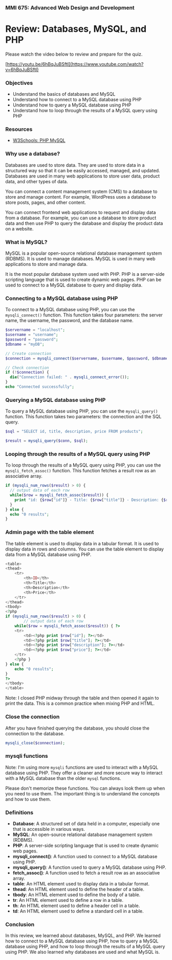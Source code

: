 ### MMI 675: Advanced Web Design and Development

# Review: Databases, MySQL, and PHP

Please watch the video below to review and prepare for the quiz.

[https://youtu.be/6hBqJuBSftI](https://www.youtube.com/watch?v=6hBqJuBSftI)

### Objectives

- Understand the basics of databases and MySQL
- Understand how to connect to a MySQL database using PHP
- Understand how to query a MySQL database using PHP
- Understand how to loop through the results of a MySQL query using PHP

### Resources

- [W3Schools: PHP MySQL](https://www.w3schools.com/php/php_mysql_intro.asp)

### Why use a database?

Databases are used to store data. They are used to store data in a structured way so that it can be easily accessed, managed, and updated. Databases are used in many web applications to store user data, product data, and other types of data.

You can connect a content management system (CMS) to a database to store and manage content. For example, WordPress uses a database to store posts, pages, and other content.

You can connect frontend web applications to request and display data from a database. For example, you can use a database to store product data and then use PHP to query the database and display the product data on a website.

### What is MySQL?

MySQL is a popular open-source relational database management system (RDBMS). It is used to manage databases. MySQL is used in many web applications to store and manage data.

It is the most popular database system used with PHP. PHP is a server-side scripting language that is used to create dynamic web pages. PHP can be used to connect to a MySQL database to query and display data.

### Connecting to a MySQL database using PHP

To connect to a MySQL database using PHP, you can use the `mysqli_connect()` function. This function takes four parameters: the server name, the username, the password, and the database name.

```php
$servername = "localhost";
$username = "username";
$password = "password";
$dbname = "myDB";

// Create connection
$connection = mysqli_connect($servername, $username, $password, $dbname);

// Check connection
if (!$connection) {
  die("Connection failed: " . mysqli_connect_error());
}
echo "Connected successfully";
```

### Querying a MySQL database using PHP

To query a MySQL database using PHP, you can use the `mysqli_query()` function. This function takes two parameters: the connection and the SQL query.

```php
$sql = "SELECT id, title, description, price FROM products";

$result = mysqli_query($conn, $sql);
```

### Looping through the results of a MySQL query using PHP

To loop through the results of a MySQL query using PHP, you can use the `mysqli_fetch_assoc()` function. This function fetches a result row as an associative array.

```php
if (mysqli_num_rows($result) > 0) {
  // output data of each row
  while($row = mysqli_fetch_assoc($result)) {
    print "id: {$row["id"]} - Title: {$row["title"]} - Description: {$row["description"]} - Price: {$row["price"]}<br>";
  }
} else {
  echo "0 results";
}
```

### Admin page with the table element

The table element is used to display data in a tabular format. It is used to display data in rows and columns. You can use the table element to display data from a MySQL database using PHP.

```php
<table>
<thead>
    <tr>
        <th>ID</th>
        <th>Title</th>
        <th>Description</th>
        <th>Price</th>
    </tr>
</thead>
<tbody>
<?php
if (mysqli_num_rows($result) > 0) {
        // output data of each row
    while($row = mysqli_fetch_assoc($result)) { ?>
    <tr>
        <td><?php print $row["id"]; ?></td>
        <td><?php print $row["title"]; ?></td>
        <td><?php print $row["description"]; ?></td>
        <td><?php print $row["price"]; ?></td>
    </tr>
    <?php }
} else {
    echo "0 results";
}
?>
</tbody>
</table>
```

Note: I closed PHP midway through the table and then opened it again to print the data. This is a common practice when mixing PHP and HTML.

### Close the connection

After you have finished querying the database, you should close the connection to the database.

```php
mysqli_close($connection);
```

### mysqli functions

Note: I'm using more `mysqli` functions are used to interact with a MySQL database using PHP. They offer a cleaner and more secure way to interact with a MySQL database than the older `mysql` functions.

Please don't memorize these functions. You can always look them up when you need to use them. The important thing is to understand the concepts and how to use them.

### Definitions

- **Database**: A structured set of data held in a computer, especially one that is accessible in various ways.
- **MySQL**: An open-source relational database management system (RDBMS).
- **PHP**: A server-side scripting language that is used to create dynamic web pages.
- **mysqli_connect()**: A function used to connect to a MySQL database using PHP.
- **mysqli_query()**: A function used to query a MySQL database using PHP.
- **fetch_assoc()**: A function used to fetch a result row as an associative array.
- **table**: An HTML element used to display data in a tabular format.
- **thead**: An HTML element used to define the header of a table.
- **tbody**: An HTML element used to define the body of a table.
- **tr**: An HTML element used to define a row in a table.
- **th**: An HTML element used to define a header cell in a table.
- **td**: An HTML element used to define a standard cell in a table.

### Conclusion

In this review, we learned about databases, MySQL, and PHP. We learned how to connect to a MySQL database using PHP, how to query a MySQL database using PHP, and how to loop through the results of a MySQL query using PHP. We also learned why databases are used and what MySQL is.
